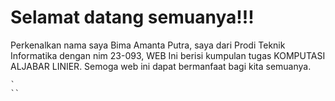 # Selamat datang semuanya!!!

Perkenalkan nama saya Bima Amanta Putra, saya dari Prodi Teknik Informatika
dengan nim 23-093, WEB Ini berisi kumpulan tugas KOMPUTASI ALJABAR LINIER.
Semoga web ini dapat bermanfaat bagi kita semuanya.

```{tableofcontents}
`
``
